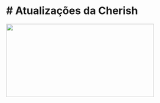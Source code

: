 # # Atualizações da Cherish
<img src="https://thecustomrom.com/ciqimoq/uploads/2023/10/Cherish-OS-5.2-A14-768x421.jpg" width="400px" height="200px" align="center">
